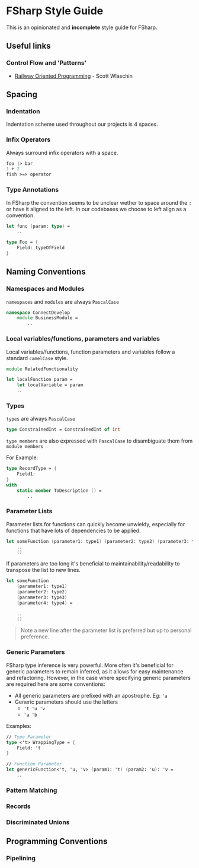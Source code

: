 # FSharp Style Guide
This is an opinionated and **incomplete** style guide for FSharp.

## Useful links
### Control Flow and 'Patterns'
- [Railway Oriented Programming](https://fsharpforfunandprofit.com/posts/recipe-part2/) - Scott Wlaschin

## Spacing
### Indentation
Indentation scheme used throughout our projects is 4 spaces.

### Infix Operators
Always surround infix operators with a space.
```fsharp
foo |> bar
1 + 2
fish >=> operator
```

### Type Annotations
In FSharp the convention seems to be unclear wether to space around the `:` or have it aligned to the left. In our codebases we choose to left align as a convention.
```fsharp
let func (param: type) =
    ..

type Foo = {
    Field: typeOfField
}
```


## Naming Conventions
### Namespaces and Modules
`namespaces` and `modules` are always `PascalCase`
```fsharp
namespace ConnectDevelop
    module BusinessModule =
        ..
```

### Local variables/functions, parameters and variables
Local variables/functions, function parameters and variables follow a standard `camelCase` style.
```fsharp
module RelatedFunctionality

let localFunction param =
    let localVariable = param
    ..
```

### Types
`types` are always `PascalCase`

```fsharp
type ConstrainedInt = ConstrainedInt of int
```

`type members` are also expressed with `PascalCase` to disambiguate them from `module members`

For Example:
```fsharp
type RecordType = {
    Field1:
}
with
    static member ToDescription () =
        ..
```

### Parameter Lists
Parameter lists for functions can quickly become unwieldy, especially for functions that have lots of dependencies to be applied.
```fsharp
let someFunction (parameter1: type1) (parameter2: type2) (parameter3: type3) (parameter4: type4) =
    ..
    ()
```
If parameters are too long it's beneficial to maintainability/readability to transpose the list to new lines.

```fsharp
let someFunction
    (parameter1: type1)
    (parameter2: type2)
    (parameter3: type3)
    (parameter4: type4) =

    ..
    ()
```
> Note a new line after the parameter list is preferred but up to personal preference.

### Generic Parameters
FSharp type inference is very powerful. More often it's beneficial for generic parameters to remain inferred, as it allows for easy maintenance and refactoring. However, in the case where specifying generic parameters are required here are some conventions:
- All generic parameters are prefixed with an apostrophe. Eg: `'a`
- Generic parameters should use the letters
    - `'t 'u 'v`
    - `'a 'b`

Examples:
```fsharp
// Type Parameter
type <'t> WrappingType = {
    Field: 't
}

// Function Parameter
let genericFunction<'t, 'u, 'v> (param1: 't) (param2: 'u): 'v =
    ..
```

### Pattern Matching

### Records
### Discriminated Unions


## Programming Conventions

### Pipelining

